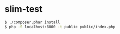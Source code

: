 # slim-test


```bash
$ ./composer.phar install
$ php -S localhost:8000 -t public public/index.php
```
